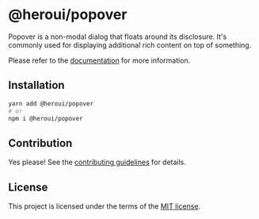 # @heroui/popover

Popover is a non-modal dialog that floats around its disclosure. It's commonly used for displaying additional rich content on top of something.

Please refer to the [documentation](https://heroui.com/docs/components/popover) for more information.

## Installation

```sh
yarn add @heroui/popover
# or
npm i @heroui/popover
```

## Contribution

Yes please! See the
[contributing guidelines](https://github.com/heroui-inc/heroui/blob/master/CONTRIBUTING.md)
for details.

## License

This project is licensed under the terms of the
[MIT license](https://github.com/heroui-inc/heroui/blob/master/LICENSE).
